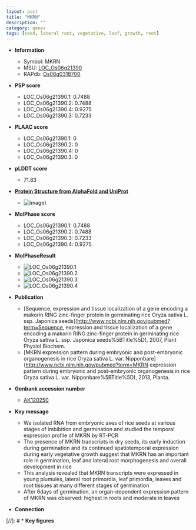 ```yaml
---
layout: post
title: "MKRN"
description: ""
category: genes
tags: [seed, lateral root, vegetative, leaf, growth, root]
---
```


* **Information**  
    + Symbol: MKRN  
    + MSU: [LOC_Os06g21390](http://rice.plantbiology.msu.edu/cgi-bin/ORF_infopage.cgi?orf=LOC_Os06g21390)  
    + RAPdb: [Os06g0318700](http://rapdb.dna.affrc.go.jp/viewer/gbrowse_details/irgsp1?name=Os06g0318700)  

* **PSP score**  
    + LOC_Os06g21390.1: 0.7488 
    + LOC_Os06g21390.2: 0.7488 
    + LOC_Os06g21390.4: 0.9275 
    + LOC_Os06g21390.3: 0.7233 

* **PLAAC score**  
    + LOC_Os06g21390.1: 0 
    + LOC_Os06g21390.2: 0 
    + LOC_Os06g21390.4: 0 
    + LOC_Os06g21390.3: 0 

* **pLDDT score**
    + 71.83

* **[Protein Structure from AlphaFold and UniProt](https://www.uniprot.org/uniprotkb/Q5ZA07/entry#structure)**
    + ![image](https://ricepsp.github.io/images/Q5/AF-Q5ZA07-F1.png))

* **MolPhase score**
    + LOC_Os06g21390.1: 0.7488
    + LOC_Os06g21390.2: 0.7488
    + LOC_Os06g21390.3: 0.7233
    + LOC_Os06g21390.4: 0.9275

* **MolPhaseResult**
    + ![LOC_Os06g21390.1](https://ricepsp.github.io/pictures/LOC_Os06g/LOC_Os06g21390.1.png)
    + ![LOC_Os06g21390.2](https://ricepsp.github.io/pictures/LOC_Os06g/LOC_Os06g21390.2.png)
    + ![LOC_Os06g21390.3](https://ricepsp.github.io/pictures/LOC_Os06g/LOC_Os06g21390.3.png)
    + ![LOC_Os06g21390.4](https://ricepsp.github.io/pictures/LOC_Os06g/LOC_Os06g21390.4.png)

* **Publication**  
    + [Sequence, expression and tissue localization of a gene encoding a makorin RING zinc-finger protein in germinating rice Oryza sativa L. ssp. Japonica seeds](http://www.ncbi.nlm.nih.gov/pubmed?term=Sequence, expression and tissue localization of a gene encoding a makorin RING zinc-finger protein in germinating rice Oryza sativa L. ssp. Japonica seeds%5BTitle%5D), 2007, Plant Physiol Biochem.
    + [MKRN expression pattern during embryonic and post-embryonic organogenesis in rice Oryza sativa L. var. Nipponbare](http://www.ncbi.nlm.nih.gov/pubmed?term=MKRN expression pattern during embryonic and post-embryonic organogenesis in rice Oryza sativa L. var. Nipponbare%5BTitle%5D), 2013, Planta.

* **Genbank accession number**  
    + [AK120250](http://www.ncbi.nlm.nih.gov/nuccore/AK120250)

* **Key message**  
    + We isolated RNA from embryonic axes of rice seeds at various stages of imbibition and germination and studied the temporal expression profile of MKRN by RT-PCR
    + The presence of MKRN transcripts in dry seeds, its early induction during germination and its continued spatiotemporal expression during early vegetative growth suggest that MKRN has an important role in germination, leaf and lateral root morphogenesis and overall development in rice
    + This analysis revealed that MKRN transcripts were expressed in young plumules, lateral root primordia, leaf primordia, leaves and root tissues at many different stages of germination
    + After 6days of germination, an organ-dependent expression pattern of MKRN was observed: highest in roots and moderate in leaves

* **Connection**  

[//]: # * **Key figures**  


